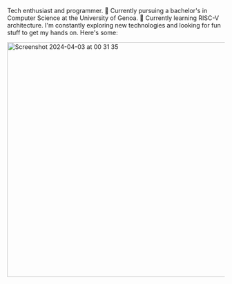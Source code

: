 Tech enthusiast and programmer. 🔋 Currently pursuing a bachelor's in Computer Science at the University of Genoa. 🔌
Currently learning RISC-V architecture.
I'm constantly exploring new technologies and looking for fun stuff to get my hands on. Here's some:

<img width="545" alt="Screenshot 2024-04-03 at 00 31 35" src="https://github.com/lmvjack/lmvjack/assets/128551472/05515379-b5a1-4a3b-aa2c-d04bbf972cc1">
